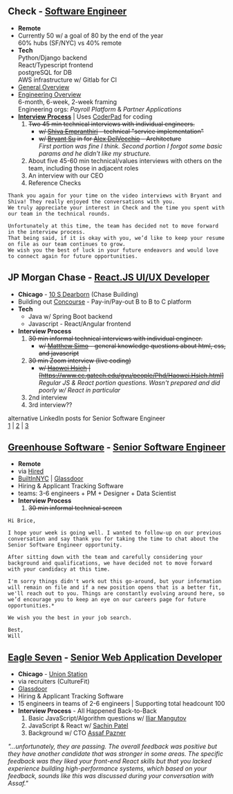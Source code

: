 
## Check - [Software Engineer](https://www.checkhq.com/company/open-roles?gh_jid=4029901004) 
- **Remote**  
- Currently 50 w/ a goal of 80 by the end of the year  
60% hubs (SF/NYC) vs 40% remote  
- **Tech**  
Python/Django backend  
React/Typescript frontend  
postgreSQL for DB  
AWS infrastructure w/ Gitlab for CI  
- [General Overview](https://www.notion.so/checkhq/Check-Overview-a332fd2facb14c70a1c38cf8510aa8b5) 
- [Engineering Overview](https://www.notion.so/checkhq/Check-Engineering-Overview-0e88fc35a4f243c3b88cae14d22d0a89)  
6-month, 6-week, 2-week framing  
Engineering orgs: *Payroll Platform* & *Partner Applications*
- **[Interview Process](https://www.notion.so/Check-Engineering-Interviews-2f5ad4afdae243f6a7f30afc8e33acc6)**  | Uses [CoderPad](https://app.coderpad.io/launch-sandbox) for coding
  1. <strike>Two 45 min technical interviews with individual engineers.</strike>
	  - <strike>w/ [Shiva Empranthiri](https://www.linkedin.com/in/sempranthiri/) - technical "service implementation"</strike>  
	  - <strike>w/ [Bryant Su](https://www.linkedin.com/in/bryantwsu/) in for [Alex DelVecchio](https://www.linkedin.com/in/delvecchioalex/) - Architecture</strike>  
	  *First portion was fine I think. Second portion I forgot some basic params and he didn't like my structure.*
  2. About five 45-60 min technical/values interviews with others on the team, including those in adjacent roles  
  3. An interview with our CEO  
  4. Reference Checks  
```
Thank you again for your time on the video interviews with Bryant and Shiva! They really enjoyed the conversations with you. 
We truly appreciate your interest in Check and the time you spent with our team in the technical rounds. 

Unfortunately at this time, the team has decided not to move forward in the interview process. 
That being said, if it is okay with you, we’d like to keep your resume on file as our team continues to grow. 
We wish you the best of luck in your future endeavors and would love to connect again for future opportunities.

```


## JP Morgan Chase - [React.JS UI/UX Developer](https://jpmc.fa.oraclecloud.com/hcmUI/CandidateExperience/en/sites/CX_1001/job/210089927/) 
- **Chicago** - [10 S Dearborn](https://goo.gl/maps/5E83Go6FUoxcgFDC6) (Chase Building)
- Building out [Concourse](
https://www.jpmorgan.com/solutions/treasury-payments/digital-channels/concourse) - Pay-in/Pay-out  B to B to C platform
- **Tech** 
	- Java w/ Spring Boot backend
	- Javascript - React/Angular frontend		
- **Interview Process**  
  1. <strike>30 min informal technical interviews with individual engineer.</strike>
	  - <strike>w/ [Matthew Simo](https://www.linkedin.com/in/matthewsimo/) - general knowledge questions about html, css, and javascript</strike>  
  2. <strike>30 min Zoom interview (live coding)</strike> 
	  - <strike>w/ [Haowei Hsieh](https://www.linkedin.com/in/matthewsimo/) | [https://www.cc.gatech.edu/gvu/people/Phd/Haowei.Hsieh.html] </strike>  
*Regular JS & React portion questions. Wasn't prepared and did poorly w/ React in particular*
  3. 2nd interview  
  4. 3rd interview??

alternative LinkedIn posts for Senior Software Engineer  
[1](https://www.linkedin.com/jobs/view/2673554313/) | [2](https://www.linkedin.com/jobs/view/2672509332/) | [3](https://www.linkedin.com/jobs/view/2673550451/)




## [Greenhouse Software](https://www.greenhouse.io/) - [Senior Software Engineer](https://www.greenhouse.io/careers/opportunities/job?id=2369285)
- **Remote** 
- via [Hired](https://hired.com/ivrs/1306587) 
- [BuiltInNYC](https://www.builtinnyc.com/company/greenhouse-software) | [Glassdoor](https://www.glassdoor.com/Overview/Working-at-Greenhouse-Software-EI_IE657749.11,30.htm)  
- Hiring & Applicant Tracking Software 
- teams: 3-6 engineers + PM + Designer + Data Scientist   
- **Interview Process**  
  1. <strike>30 min informal technical screen</strike>  
```
Hi Brice,

I hope your week is going well. I wanted to follow-up on our previous conversation and say thank you for taking the time to chat about the Senior Software Engineer opportunity.

After sitting down with the team and carefully considering your background and qualifications, we have decided not to move forward with your candidacy at this time.

I'm sorry things didn't work out this go-around, but your information will remain on file and if a new position opens that is a better fit, we'll reach out to you. Things are constantly evolving around here, so we’d encourage you to keep an eye on our careers page for future opportunities.*

We wish you the best in your job search.

Best,
Will
```


## [Eagle Seven](https://www.eagleseven.com/) - [Senior Web Application Developer](https://www.linkedin.com/jobs/search/?f_C=1375605&geoId=92000000)
- **Chicago** - [Union Station](https://goo.gl/maps/b7DMv4Kc7gGePdY29)
- via recruiters (CultureFit)
- [Glassdoor](https://www.glassdoor.com/Overview/Working-at-Eagle-Seven-EI_IE501132.11,22.htm)  
- Hiring & Applicant Tracking Software 
- 15 engineers in teams of 2-6 engineers | Supporting total headcount 100 
- **Interview Process** - All Happened Back-to-Back  
  1. Basic JavaScript/Algorithm questions w/ [Iliar Mangutov](https://www.linkedin.com/in/iliar-mangutov-93519514/)  
  2. JavaScript & React w/ [Sachin Patel](https://www.linkedin.com/in/sachinnpatel/)  
  3. Background w/ CTO [Assaf Pazner](https://www.linkedin.com/in/assafpazner/)  

*"...unfortunately, they are passing. The overall feedback was positive but they have another candidate that was stronger in some areas.  The specific feedback was they liked your front-end React skills but that you lacked experience building high-performance systems, which based on your feedback, sounds like this was discussed during your conversation with Assaf."*
